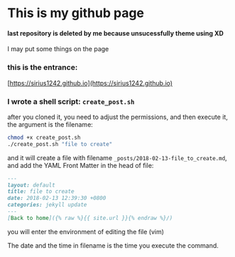 # This is my github page
#### last repository is deleted by me because unsucessfully theme using XD

I may put some things on the page

### this is the entrance:
[https://sirius1242.github.io](https://sirius1242.github.io)

### I wrote a shell script: `create_post.sh`
after you cloned it, you need to adjust the permissions, and then execute it, the argument is the filename:
```sh
chmod +x create_post.sh
./create_post.sh "file to create"
```
and it will create a file with filename `_posts/2018-02-13-file_to_create.md`, and add the YAML Front Matter in the head of file:
```markdown
---
layout: default
title: file to create
date: 2018-02-13 12:39:30 +0800
categories: jekyll update
---
[Back to home]({% raw %}{{ site.url }}{% endraw %}/)
```
you will enter the environment of editing the file (vim)

The date and the time in filename is the time you execute the command.
